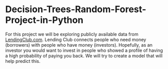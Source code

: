 # Decision-Trees-Random-Forest-Project-in-Python
For this project we will be exploring publicly available data from [LendingClub.com](www.lendingclub.com).
Lending Club connects people who need money (borrowers) with people who have money (investors). Hopefully, as an investor you would want to invest in people who showed a profile of having a high probability of paying you back. We will try to create a model that will help predict this.

